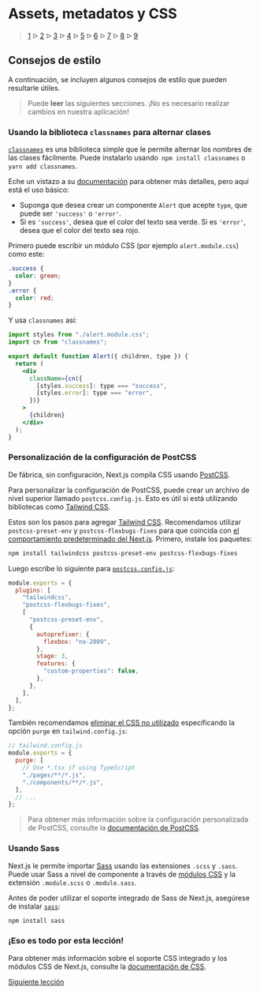 # Assets, metadatos y CSS

> [1](./1.md) &#5125; [2](./2.md) &#5125; [3](./3.md) &#5125; [4](./4.md) &#5125; [5](./5.md) &#5125; [6](./6.md) &#5125; [7](./7.md) &#5125; [8](./8.md) &#5125; [9](./9.md)

## Consejos de estilo

A continuación, se incluyen algunos consejos de estilo que pueden resultarle útiles.

> Puede **leer** las siguientes secciones. ¡No es necesario realizar cambios en nuestra aplicación!

### Usando la biblioteca `classnames` para alternar clases

[`classnames`](https://github.com/JedWatson/classnames) es una biblioteca simple que le permite alternar los nombres de las clases fácilmente. Puede instalarlo usando` npm install classnames` o `yarn add classnames`.

Eche un vistazo a su [documentación](https://github.com/JedWatson/classnames) para obtener más detalles, pero aquí está el uso básico:

- Suponga que desea crear un componente `Alert` que acepte `type`, que puede ser `'success'` o `'error'`.
- Si es `'success'`, desea que el color del texto sea verde. Si es `'error'`, desea que el color del texto sea rojo.

Primero puede escribir un módulo CSS (por ejemplo `alert.module.css`) como este:

```css
.success {
  color: green;
}
.error {
  color: red;
}
```

Y usa `classnames` así:

```jsx
import styles from "./alert.module.css";
import cn from "classnames";

export default function Alert({ children, type }) {
  return (
    <div
      className={cn({
        [styles.success]: type === "success",
        [styles.error]: type === "error",
      })}
    >
      {children}
    </div>
  );
}
```

### Personalización de la configuración de PostCSS

De fábrica, sin configuración, Next.js compila CSS usando [PostCSS](https://postcss.org/).

Para personalizar la configuración de PostCSS, puede crear un archivo de nivel superior llamado `postcss.config.js`. Esto es útil si está utilizando bibliotecas como [Tailwind CSS](https://tailwindcss.com/).

Estos son los pasos para agregar [Tailwind CSS](https://tailwindcss.com/). Recomendamos utilizar `postcss-preset-env` y `postcss-flexbugs-fixes` para que coincida con [el comportamiento predeterminado del Next.js](https://nextjs.org/docs/advanced-features/customizing-postcss-config#default-behavior). Primero, instale los paquetes:

```sh
npm install tailwindcss postcss-preset-env postcss-flexbugs-fixes
```

Luego escribe lo siguiente para [`postcss.config.js`](https://nextjs.org/docs/advanced-features/customizing-postcss-config#customizing-plugins):

```js
module.exports = {
  plugins: [
    "tailwindcss",
    "postcss-flexbugs-fixes",
    [
      "postcss-preset-env",
      {
        autoprefixer: {
          flexbox: "no-2009",
        },
        stage: 3,
        features: {
          "custom-properties": false,
        },
      },
    ],
  ],
};
```

También recomendamos [eliminar el CSS no utilizado](https://tailwindcss.com/docs/controlling-file-size/#removing-unused-css) especificando la opción `purge` en `tailwind.config.js`:

```js
// tailwind.config.js
module.exports = {
  purge: [
    // Use *.tsx if using TypeScript
    "./pages/**/*.js",
    "./components/**/*.js",
  ],
  // ...
};
```

> Para obtener más información sobre la configuración personalizada de PostCSS, consulte la [documentación de PostCSS](https://nextjs.org/docs/advanced-features/customizing-postcss-config).

### Usando Sass

Next.js le permite importar [Sass](https://nextjs.org/docs/basic-features/built-in-css-support#sass-support) usando las extensiones `.scss` y `.sass`. Puede usar Sass a nivel de componente a través de [módulos CSS](https://nextjs.org/docs/basic-features/built-in-css-support#adding-component-level-css) y la extensión `.module.scss` o `.module.sass`.

Antes de poder utilizar el soporte integrado de Sass de Next.js, asegúrese de instalar [`sass`](https://github.com/sass/sass):

```sh
npm install sass
```

### ¡Eso es todo por esta lección!

Para obtener más información sobre el soporte CSS integrado y los módulos CSS de Next.js, consulte la [documentación de CSS](https://nextjs.org/docs/basic-features/built-in-css-support).

[Siguiente lección](../4/1.md)
